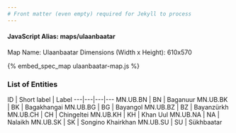 ```yaml
---
# Front matter (even empty) required for Jekyll to process
---
```


#### JavaScript Alias: maps/ulaanbaatar

Map Name: Ulaanbaatar
Dimensions (Width x Height): 610x570



{% embed_spec_map ulaanbaatar-map.js %}

### List of Entities

ID | Short label | Label
---|---|---|---
MN.UB.BN | BN | Baganuur
MN.UB.BK | BK | Bagakhangai
MN.UB.BG | BG | Bayangol
MN.UB.BZ | BZ | Bayanzürkh		
MN.UB.CH | CH | Chingeltei
MN.UB.KH | KH | Khan Uul
MN.UB.NA | NA | Nalaikh
MN.UB.SK | SK | Songino Khairkhan
MN.UB.SU | SU | Sükhbaatar